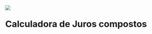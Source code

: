 <h1>
    <img src ="./assets/img/WhatsApp Image 2024-03-17 at 01.08.41.svg"/>
    <p>Calculadora de Juros compostos </p>
</h1>
